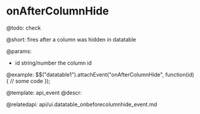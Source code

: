 onAfterColumnHide
=============

@todo: check

@short:
	fires after a column was hidden in datatable

@params:

- id		string/number		the column id

@example:
$$("datatable1").attachEvent("onAfterColumnHide", function(id){
	// some code 
});

@template:	api_event
@descr:

@relatedapi:
api/ui.datatable_onbeforecolumnhide_event.md